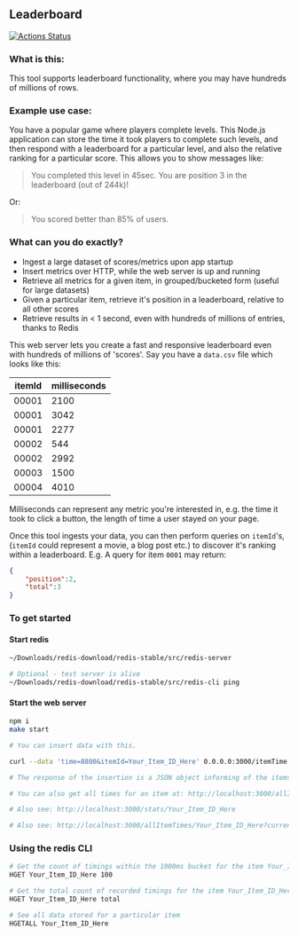 
## Leaderboard

[![Actions Status](https://github.com/umaar/leaderboard/workflows/Node%20CI/badge.svg)](https://github.com/umaar/leaderboard/actions)

### What is this:

This tool supports leaderboard functionality, where you may have hundreds of millions of rows.

### Example use case:

You have a popular game where players complete levels. This Node.js application can store the time it took players to complete such levels, and then respond with a leaderboard for a particular level, and also the relative ranking for a particular score. This allows you to show messages like:

>You completed this level in 45sec. You are position 3 in the leaderboard (out of 244k)!

Or:

>You scored better than 85% of users.

### What can you do exactly?

* Ingest a large dataset of scores/metrics upon app startup
* Insert metrics over HTTP, while the web server is up and running
* Retrieve all metrics for a given item, in grouped/bucketed form (useful for large datasets)
* Given a particular item, retrieve it's position in a leaderboard, relative to all other scores
* Retrieve results in < 1 second, even with hundreds of millions of entries, thanks to Redis

This web server lets you create a fast and responsive leaderboard even with hundreds of millions of 'scores'. Say you have a `data.csv` file which looks like this:

| itemId  | milliseconds |
| ------------- | ------------- |
| 00001  | 2100 |
| 00001  | 3042 |
| 00001  | 2277 |
| 00002  | 544 |
| 00002  | 2992 |
| 00003  | 1500 |
| 00004  | 4010 |

Milliseconds can represent any metric you're interested in, e.g. the time it took to click a button, the length of time a user stayed on your page.

Once this tool ingests your data, you can then perform queries on `itemId`'s, (`itemId` could represent a movie, a blog post etc.) to discover it's ranking within a leaderboard. E.g. A query for item `0001` may return:

```json
{
    "position":2,
    "total":3
}
```

### To get started

#### Start redis

```sh
~/Downloads/redis-download/redis-stable/src/redis-server

# Optional - test server is alive
~/Downloads/redis-download/redis-stable/src/redis-cli ping
```

#### Start the web server

```sh
npm i
make start

# You can insert data with this. 

curl --data 'time=8800&itemId=Your_Item_ID_Here' 0.0.0.0:3000/itemTime

# The response of the insertion is a JSON object informing of the items relative position in the leaderboard

# You can also get all times for an item at: http://localhost:3000/allItemTimes/Your_Item_ID_Here

# Also see: http://localhost:3000/stats/Your_Item_ID_Here

# Also see: http://localhost:3000/allItemTimes/Your_Item_ID_Here?currentTime=1689 - After you've inserted your record, the `currentTime` query param will indicate in the response which record is the one you're interested in (a `currentScrore: true`)
```

### Using the redis CLI

```sh
# Get the count of timings within the 1000ms bucket for the item Your_Item_ID_Here
HGET Your_Item_ID_Here 100

# Get the total count of recorded timings for the item Your_Item_ID_Here
HGET Your_Item_ID_Here total

# See all data stored for a particular item
HGETALL Your_Item_ID_Here
```
